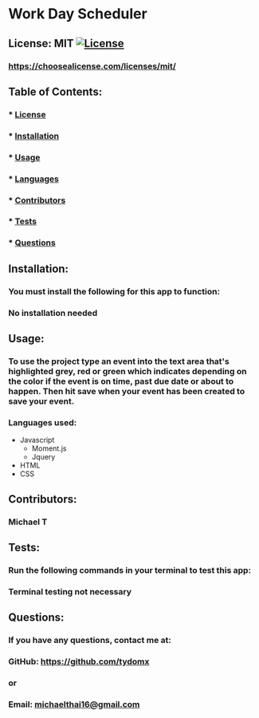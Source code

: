 # Work Day Scheduler
  ## License: MIT [![License](https://img.shields.io/badge/license-MIT-yellow)](./LICENSE)
  ### https://choosealicense.com/licenses/mit/

  ## Table of Contents: 
  ### * [License](#license)
  ### * [Installation](#installation)
  ### * [Usage](#usage)
  ### * [Languages](#languages)
  ### * [Contributors](#contributors)
  ### * [Tests](#tests)
  ### * [Questions](#questions)

  ## Installation:
  ### You must install the following for this app to function:
  ### No installation needed

  ## Usage: 
  ### To use the project type an event into the text area that's highlighted grey, red or green which indicates depending on the color if the event is on time, past due date or about to happen. Then hit save when your event has been created to save your event.
  
  ### Languages used:
  - Javascript
      - Moment.js
      - Jquery
  - HTML
  - CSS

  ## Contributors:
  ### Michael T

  ## Tests: 
  ### Run the following commands in your terminal to test this app:
  ### Terminal testing not necessary

  ## Questions: 
  ### If you have any questions, contact me at:
  ### GitHub: https://github.com/tydomx
  ### or
  ### Email: michaelthai16@gmail.com

